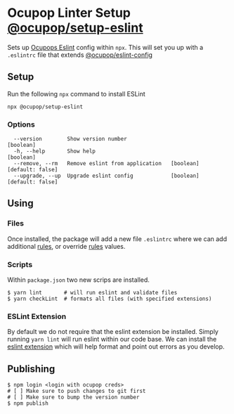 # Ocupop Linter Setup [@ocupop/setup-eslint](https://www.npmjs.com/package/@ocupop/setup-eslint)

Sets up [Ocupops Eslint](https://github.com/ocupop/eslint-config) config within `npx`. This will set you up with a `.eslintrc` file that extends [@ocupop/eslint-config](https://www.npmjs.com/package/@ocupop/eslint-config)

## Setup
Run the following `npx` command to install ESLint

```
npx @ocupop/setup-eslint
```

### Options
```
  --version        Show version number                                 [boolean]
  -h, --help       Show help                                           [boolean]
  --remove, --rm   Remove eslint from application   [boolean] [default: false]
  --upgrade, --up  Upgrade eslint config            [boolean] [default: false]
  ```

## Using
### Files
Once installed, the package will add a new file `.eslintrc` where we can add additional [rules](https://eslint.org/docs/rules/), or override [rules](https://eslint.org/docs/rules/) values.

### Scripts
Within `package.json` two new scrips are installed.
```
$ yarn lint       # will run eslint and validate files
$ yarn checkLint  # formats all files (with specified extensions) 
```

### ESLint Extension
By default we do not require that the eslint extension be installed. Simply running `yarn lint` will run eslint within our code base. We can install the [eslint extension](https://marketplace.visualstudio.com/items?itemName=dbaeumer.vscode-eslint) which will help format and point out errors as you develop.

## Publishing
```
$ npm login <login with ocupop creds>
# [ ] Make sure to push changes to git first
# [ ] Make sure to bump the version number
$ npm publish
```